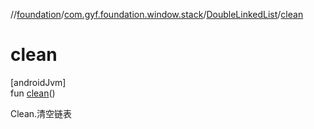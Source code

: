 //[foundation](../../../index.md)/[com.gyf.foundation.window.stack](../index.md)/[DoubleLinkedList](index.md)/[clean](clean.md)

# clean

[androidJvm]\
fun [clean](clean.md)()

Clean.清空链表